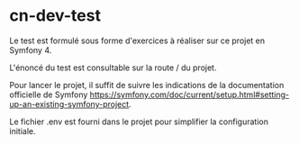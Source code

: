 # cn-dev-test

Le test est formulé sous forme d'exercices à réaliser sur ce projet en Symfony 4.

L'énoncé du test est consultable sur la route / du projet.

Pour lancer le projet, il suffit de suivre les indications de la documentation officielle de Symfony https://symfony.com/doc/current/setup.html#setting-up-an-existing-symfony-project.

Le fichier .env est fourni dans le projet pour simplifier la configuration initiale.